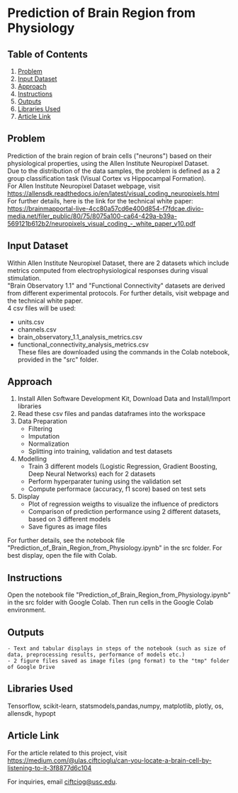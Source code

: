 # Prediction of Brain Region from Physiology

## Table of Contents
1. [Problem](#problem)
2. [Input Dataset](#input-dataset)
3. [Approach](#approach)
4. [Instructions](#instructions)
5. [Outputs](#outputs)
6. [Libraries Used](#libraries-used)
7. [Article Link](#article-link)

## Problem
Prediction of the brain region of brain cells ("neurons") based on their physiological properties, using the Allen Institute Neuropixel Dataset.\
Due to the distribution of the data samples, the problem is defined as a 2 group classification task (Visual Cortex vs Hippocampal Formation).\
For Allen Institute Neuropixel Dataset webpage, visit https://allensdk.readthedocs.io/en/latest/visual_coding_neuropixels.html \
For further details, here is the link for the technical white paper: https://brainmapportal-live-4cc80a57cd6e400d854-f7fdcae.divio-media.net/filer_public/80/75/8075a100-ca64-429a-b39a-569121b612b2/neuropixels_visual_coding_-_white_paper_v10.pdf 

## Input Dataset
Within Allen Institute Neuropixel Dataset, there are 2 datasets which include metrics computed from electrophysiological responses during visual stimulation.\
"Brain Observatory 1.1" and "Functional Connectivity" datasets are derived from different experimental protocols. For further details, visit webpage and the technical white paper.\
4 csv files will be used:
- units.csv
- channels.csv
- brain_observatory_1.1_analysis_metrics.csv
- functional_connectivity_analysis_metrics.csv \
These files are downloaded using the commands in the Colab notebook, provided in the "src" folder.


## Approach
1. Install Allen Software Development Kit, Download Data and Install/Import libraries
2. Read these csv files and pandas dataframes into the workspace 
3. Data Preparation
	- Filtering
	- Imputation
	- Normalization
	- Splitting into training, validation and test datasets
4. Modelling
	- Train 3 different models (Logistic Regression, Gradient Boosting, Deep Neural Networks) each for 2 datasets
	- Perform hyperparater tuning using the validation set
	- Compute performace (accuracy, f1 score) based on test sets
5. Display
	- Plot of regression weigths to visualize the influence of predictors
	- Comparison of prediction performance using 2 different datasets, based on 3 different models
	- Save figures as image files

For further details, see the notebook file "Prediction_of_Brain_Region_from_Physiology.ipynb" in the src folder. For best display, open the file with Colab.

## Instructions
Open the notebook file "Prediction_of_Brain_Region_from_Physiology.ipynb" in the src folder with Google Colab. Then run cells in the Google Colab environment.

## Outputs
	- Text and tabular displays in steps of the notebook (such as size of data, preprocessing results, performance of models etc.)
	- 2 figure files saved as image files (png format) to the "tmp" folder of Google Drive
	
## Libraries Used
Tensorflow, scikit-learn, statsmodels,pandas,numpy, matplotlib, plotly, os, allensdk, hypopt

## Article Link
For the article related to this project, visit https://medium.com/@ulas.ciftcioglu/can-you-locate-a-brain-cell-by-listening-to-it-3f8877d6c104  

For inquiries, email ciftciog@usc.edu.
